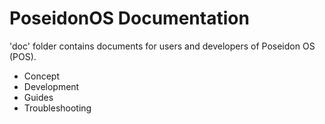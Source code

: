 # PoseidonOS Documentation
'doc' folder contains documents for users and developers of Poseidon OS (POS).

* Concept
* Development
* Guides
* Troubleshooting